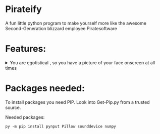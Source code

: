 # Pirateify
A fun little python program to make yourself more like the awesome Second-Generation blizzard employee Piratesoftware

# Features:

<details> 
  <summary>You are egotistical , so you have a picture of your face onscreen at all times</summary>
   <p> Creates a "DVD" style bouncing photo of Thor</p>
  <summary>You really get the itch to tell people about where you work</summary>
   <p> There is a 1 in 5 chance to type out a Piratesoftware Quote every minute</p>
  <summary>You are talking to someone, better bring up paint to make sure they know what you mean.</summary>
   <p> If the main windows microphone is detected having significant noise for more than 5 seconds (1 second grace period) , it has a 30% chance to bring up paint with a 3 minute cooldown period.</p>
  <summary>Sometimes its nice to reflect..</summary>
   <p> At a random time between 15s and 10m you have a chance to: Open Battle Eye , Visit blizzard's website, Open paint, open heartbound.</p>
</details>

# Packages needed:

To install packages you need PIP. Look into Get-Pip.py from a trusted source.

Needed packages:

```py -m pip install pynput Pillow sounddevice numpy```
